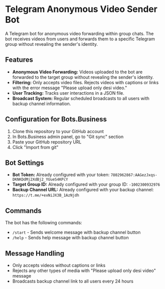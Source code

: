 # Telegram Anonymous Video Sender Bot

A Telegram bot for anonymous video forwarding within group chats. The bot receives videos from users and forwards them to a specific Telegram group without revealing the sender's identity.

## Features

- **Anonymous Video Forwarding:** Videos uploaded to the bot are forwarded to the target group without revealing the sender's identity.
- **Filtering:** Only accepts video files. Rejects videos with captions or links with the error message "Please upload only desi video."
- **User Tracking:** Tracks user interactions in a JSON file.
- **Broadcast System:** Regular scheduled broadcasts to all users with backup channel information.

## Configuration for Bots.Business

1. Clone this repository to your GitHub account
2. In Bots.Business admin panel, go to "Git sync" section
3. Paste your GitHub repository URL
4. Click "Import from git"

## Bot Settings

- **Bot Token:** Already configured with your token: `7802962867:AAGezJxqs-DKNKDdMj2XdBj2_YUueS4KPcY`
- **Target Group ID:** Already configured with your group ID: `-1002300932976`
- **Backup Channel URL:** Already configured with your backup channel: `https://t.me/+exNiJX3B_1AzNjdh`

## Commands 

The bot has the following commands:

- `/start` - Sends welcome message with backup channel button
- `/help` - Sends help message with backup channel button

## Message Handling

- Only accepts videos without captions or links
- Rejects any other types of media with "Please upload only desi video" message
- Broadcasts backup channel link to all users every 24 hours